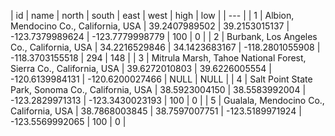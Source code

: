 | id | name | north | south | east | west | high | low |
| --- |
| 1 | Albion, Mendocino Co., California, USA | 39.2407989502 | 39.2153015137 | -123.7379989624 | -123.7779998779 | 100 | 0 |
| 2 | Burbank, Los Angeles Co., California, USA | 34.2216529846 | 34.1423683167 | -118.2801055908 | -118.3703155518 | 294 | 148 |
| 3 | Mitrula Marsh, Tahoe National Forest, Sierra Co., California, USA | 39.6272010803 | 39.6226005554 | -120.6139984131 | -120.6200027466 | NULL | NULL |
| 4 | Salt Point State Park, Sonoma Co., California, USA | 38.5923004150 | 38.5583992004 | -123.2829971313 | -123.3430023193 | 100 | 0 |
| 5 | Gualala, Mendocino Co., California, USA | 38.7868003845 | 38.7597007751 | -123.5189971924 | -123.5569992065 | 100 | 0 |
